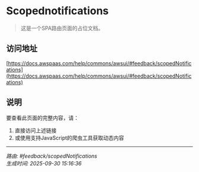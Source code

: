 # Scopednotifications

> 这是一个SPA路由页面的占位文档。

## 访问地址

[https://docs.awspaas.com/help/commons/awsui/#feedback/scopedNotifications](https://docs.awspaas.com/help/commons/awsui/#feedback/scopedNotifications)

## 说明

要查看此页面的完整内容，请：

1. 直接访问上述链接
2. 或使用支持JavaScript的爬虫工具获取动态内容

---

*路由: #feedback/scopedNotifications*  
*生成时间: 2025-09-30 15:16:36*
